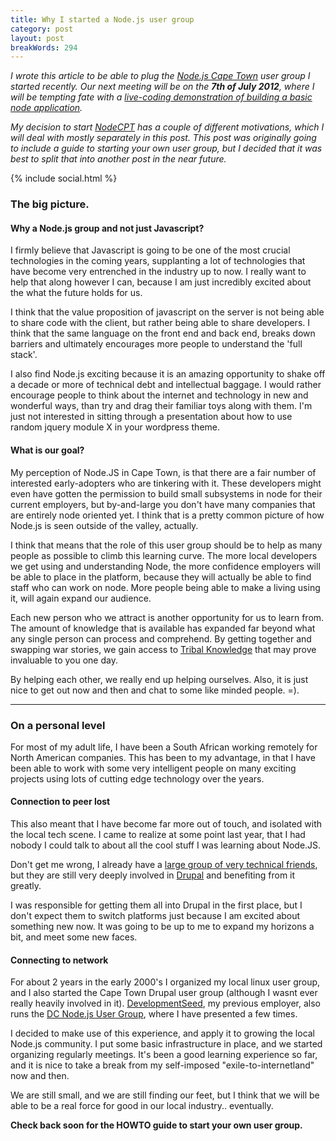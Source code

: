 ```yaml
---
title: Why I started a Node.js user group
category: post
layout: post
breakWords: 294
---
```


_I wrote this article to be able to plug the [Node.js Cape Town](http://nodecpt.github.com) user group I started recently. Our next meeting will be on the <strong>7th of July 2012</strong>, where I will be tempting fate with a [live-coding demonstration of building a basic node application](http://nodecpt.github.com/2012/05/june-meetup/)._

_My decision to start [NodeCPT](http://nodecpt.github.com) has a couple of different motivations, which I will deal with mostly separately in this post. This post was originally going to include a guide to starting your own user group, but I decided that it was best to split that into another post in the near future._

{% include social.html %}

### The big picture.

#### Why a Node.js group and not just Javascript? 

I firmly believe that Javascript is going to be one of the most crucial technologies in the coming years, supplanting a lot of technologies that have become very entrenched in the industry up to now. I really want to help that along however I can, because I am just incredibly excited about the what the future holds for us.
  
I think that the value proposition of javascript on the server is not being able to share code with the client, but rather being able to share developers. I think that the same language on the front end and back end, breaks down barriers and ultimately encourages more people to understand the 'full stack'.

I also find Node.js exciting because it is an amazing opportunity to shake off a decade or more of technical debt and intellectual baggage. I would rather encourage people to think about the internet and technology in new and wonderful ways, than try and drag their familiar toys along with them. I'm just not interested in sitting through a presentation about how to use random jquery module X in your wordpress theme.

<!--more-->
#### What is our goal?

My perception of Node.JS in Cape Town, is that there are a fair number of interested early-adopters who are tinkering with it. These developers might even have gotten the permission to build small subsystems in node for their current employers, but by-and-large you don't have many companies that are entirely node oriented yet. I think that is a pretty common picture of how Node.js is seen outside of the valley, actually.

I think that means that the role of this user group should be to help as many people as possible to climb this learning curve. The more local developers we get using and understanding Node, the more confidence employers will be able to place in the platform, because they will actually be able to find staff who can work on node. More people being able to make a living using it, will again expand our audience.

Each new person who we attract is another opportunity for us to learn from. The amount of knowledge that is available has expanded far beyond what any single person can process and comprehend. By getting together and swapping war stories, we gain access to [Tribal Knowledge](http://en.wikipedia.org/wiki/Tribal_knowledge) that may prove invaluable to you one day.

By helping each other, we really end up helping ourselves.
Also, it is just nice to get out now and then and chat to some like minded people. =).

<hr class='soften' />

### On a personal level

For most of my adult life, I have been a South African working remotely for North American companies. This has been to my advantage, in that I have been able to work with some very intelligent people on many exciting projects using lots of cutting edge technology over the years.

#### Connection to peer lost

This also meant that I have become far more out of touch, and isolated with the local tech scene. I came to realize at some point last year, that I had nobody I could talk to about all the cool stuff I was learning about Node.JS.

Don't get me wrong, I already have a [large group of very technical friends](http://telamenta.com/), but they are still very deeply involved in [Drupal](http://drupal.org) and benefiting from it greatly.

I was responsible for getting them all into Drupal in the first place, but I don't expect them to switch platforms just because I am excited about something new now. It was going to be up to me to expand my horizons a bit, and meet some new faces.

#### Connecting to network

For about 2 years in the early 2000's I organized my local linux user group, and I also started the Cape Town Drupal user group (although I wasnt ever really heavily involved in it). [DevelopmentSeed](http://developmentseed.org), my previous employer, also runs the [DC Node.js User Group](http://nodedc.github.com), where I have presented a few times.

I decided to make use of this experience, and apply it to growing the local Node.js community. I put some basic infrastructure in place, and we started organizing regularly meetings. It's been a good learning experience so far, and it is nice to take a break from my self-imposed "exile-to-internetland" now and then.

We are still small, and we are still finding our feet, but I think that we will be able to be a real force for good in our local industry.. eventually.


<strong>Check back soon for the HOWTO guide to start your own user group.</strong>

